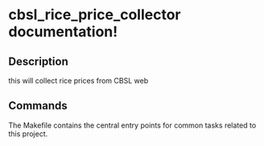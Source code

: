 # cbsl_rice_price_collector documentation!

## Description

this will collect rice prices from CBSL web

## Commands

The Makefile contains the central entry points for common tasks related to this project.


